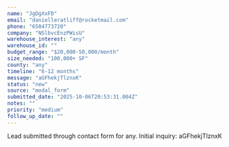 ```yaml
---
name: "JgDgXxFD"
email: "danielleratliff@rocketmail.com"
phone: "6504773720"
company: "NSlbvcEnzPWisU"
warehouse_interest: "any"
warehouse_id: ""
budget_range: "$20,000-50,000/month"
size_needed: "100,000+ SF"
county: "any"
timeline: "6-12 months"
message: "aGFhekjTlznxK"
status: "new"
source: "modal_form"
submitted_date: "2025-10-06T20:53:31.004Z"
notes: ""
priority: "medium"
follow_up_date: ""
---
```


Lead submitted through contact form for any.
Initial inquiry: aGFhekjTlznxK
